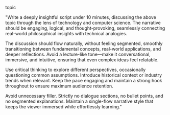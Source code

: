 topic

"Write a deeply insightful script under 10 minutes, discussing the above topic through the lens of technology and computer science. The narrative should be engaging, logical, and thought-provoking, seamlessly connecting real-world philosophical insights with technical analogies.

The discussion should flow naturally, without feeling segmented, smoothly transitioning between fundamental concepts, real-world applications, and deeper reflections. Avoid a lecture-like tone—make it conversational, immersive, and intuitive, ensuring that even complex ideas feel relatable.

Use critical thinking to explore different perspectives, occasionally questioning common assumptions. Introduce historical context or industry trends when relevant. Keep the pace engaging and maintain a strong hook throughout to ensure maximum audience retention.

Avoid unnecessary filler. Strictly no dialogue sections, no bullet points, and no segmented explanations. Maintain a single-flow narrative style that keeps the viewer immersed while effortlessly learning."

